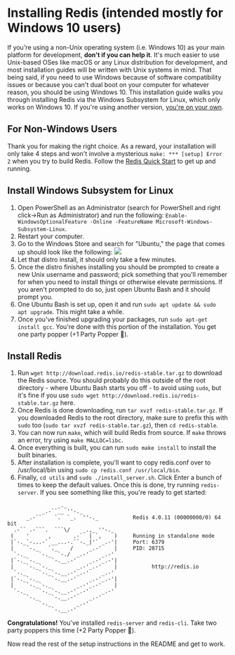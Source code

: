 # Installing Redis (intended mostly for Windows 10 users)
If you're using a non-Unix operating system (i.e. Windows 10) as your main platform for development, **don't if you can help it**. It's much easier to use Unix-based OSes like macOS or any Linux distribution for development, and most installation guides will be written with Unix systems in mind. That being said, if you need to use Windows because of software compatibility issues or because you can't dual boot on your computer for whatever reason, you should be using Windows 10. This installation guide walks you through installing Redis via the Windows Subsystem for Linux, which only works on Windows 10. If you're using another version, [you're on your own](https://www.youtube.com/watch?v=IgAsNtmlQJU).

## For Non-Windows Users
Thank you for making the right choice. As a reward, your installation will only take 4 steps and won't involve a mysterious `make: *** [setup] Error 2` when you try to build Redis. Follow the [Redis Quick Start](https://redis.io/topics/quickstart) to get up and running.

## Install Windows Subsystem for Linux
1. Open PowerShell as an Administrator (search for PowerShell and right click->Run as Administrator) and run the following: `Enable-WindowsOptionalFeature -Online -FeatureName Microsoft-Windows-Subsystem-Linux`.
2. Restart your computer.
3. Go to the Windows Store and search for "Ubuntu," the page that comes up should look like the following:
![](https://docs.microsoft.com/en-us/windows/wsl/media/ubuntustore.png)
4. Let that distro install, it should only take a few minutes.
5. Once the distro finishes installing you should be prompted to create a new Unix username and password; pick something that you'll remember for when you need to install things or otherwise elevate permissions. If you aren't prompted to do so, just open Ubuntu Bash and it should prompt you.
6. One Ubuntu Bash is set up, open it and run `sudo apt update && sudo apt upgrade`. This might take a while.
7. Once you've finished upgrading your packages, run `sudo apt-get install gcc`. You're done with this portion of the installation. You get one party popper (+1 Party Popper 🎉).

## Install Redis
1. Run `wget http://download.redis.io/redis-stable.tar.gz` to download the Redis source. You should probably do this outside of the root directory - where Ubuntu Bash starts you off - to avoid using `sudo`, but it's fine if you use `sudo wget http://download.redis.io/redis-stable.tar.gz` here.
2. Once Redis is done downloading, run `tar xvzf redis-stable.tar.gz`. If you downloaded Redis to the root directory, make sure to prefix this with `sudo` too (`sudo tar xvzf redis-stable.tar.gz`), then `cd redis-stable`.
3. You can now run `make`, which will build Redis from source. If `make` throws an error, try using `make MALLOC=libc`.
4. Once everything is built, you can run `sudo make install` to install the built binaries.
5. After installation is complete, you'll want to copy redis.conf over to /usr/local/bin using `sudo cp redis.conf /usr/local/bin`.
6. Finally, `cd utils` and `sudo ./install_server.sh`. Click Enter a bunch of times to keep the default values. Once this is done, try running `redis-server`. If you see something like this, you're ready to get started:
```
                _._
           _.-``__ ''-._
      _.-``    `.  `_.  ''-._           Redis 4.0.11 (00000000/0) 64 bit
  .-`` .-```.  ```\/    _.,_ ''-._
 (    '      ,       .-`  | `,    )     Running in standalone mode
 |`-._`-...-` __...-.``-._|'` _.-'|     Port: 6379
 |    `-._   `._    /     _.-'    |     PID: 28715
  `-._    `-._  `-./  _.-'    _.-'
 |`-._`-._    `-.__.-'    _.-'_.-'|
 |    `-._`-._        _.-'_.-'    |           http://redis.io
  `-._    `-._`-.__.-'_.-'    _.-'
 |`-._`-._    `-.__.-'    _.-'_.-'|
 |    `-._`-._        _.-'_.-'    |
  `-._    `-._`-.__.-'_.-'    _.-'
      `-._    `-.__.-'    _.-'
          `-._        _.-'
              `-.__.-'
```
**Congratulations!** You've installed `redis-server` and `redis-cli`. Take two party poppers this time (+2 Party Popper 🎉).

Now read the rest of the setup instructions in the README and get to work.
